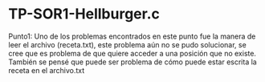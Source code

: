 # TP-SOR1-Hellburger.c

Punto1: Uno de los problemas encontrados en este punto fue la manera de leer el archivo (receta.txt), este problema aún no se pudo solucionar, se cree que es problema de
 que quiere acceder a una posición que no existe. También se pensé que puede ser problema de cómo puede estar escrita la receta en el archivo.txt

